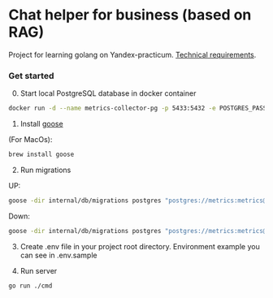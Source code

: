 # Chat helper for business (based on RAG)

Project for learning golang on Yandex-practicum. [Technical requirements](https://docs.google.com/document/d/1jaTT-PtvjUUaQoy0HK6dxhJ1OUSWX7NcRoQiCHpzRPk/edit?usp=sharing).

### Get started

0. Start local PostgreSQL database in docker container

```bash
docker run -d --name metrics-collector-pg -p 5433:5432 -e POSTGRES_PASSWORD=metrics -e POSTGRES_USER=metrics -e POSTGRES_DB=metrics postgres
```

1. Install [goose](https://github.com/pressly/goose?tab=readme-ov-file#up)

(For MacOs):
```bash
brew install goose
```

2. Run migrations

UP:
```bash
goose -dir internal/db/migrations postgres "postgres://metrics:metrics@localhost:5433/metrics?sslmode=disable" up 
```

Down:
```bash
goose -dir internal/db/migrations postgres "postgres://metrics:metrics@localhost:5433/metrics?sslmode=disable" down 
```

3. Create .env file in your project root directory. Environment example you can see in .env.sample

4. Run server

```bash
go run ./cmd
```